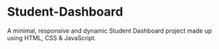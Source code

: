 # Student-Dashboard
A minimal, responsive and dynamic Student Dashboard project made up using HTML, CSS &amp; JavaScript.
